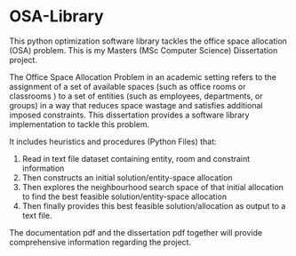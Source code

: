 # OSA-Library
This python optimization software library tackles the office space allocation (OSA) problem. This is my Masters (MSc Computer Science) Dissertation project.

The Office Space Allocation Problem in an academic setting refers to the assignment of a set of available spaces (such as office rooms or classrooms ) to a set of entities (such as employees, departments, or groups) in a way that reduces space wastage and satisfies additional imposed constraints. This dissertation provides a software library implementation to tackle this problem. 

It includes heuristics and procedures (Python Files) that:
1) Read in text file dataset containing entity, room and constraint information
2) Then constructs an initial solution/entity-space allocation
3) Then explores the neighbourhood search space of that initial allocation to find the best feasible solution/entity-space allocation
4) Then finally provides this best feasible solution/allocation as output to a text file. 

The documentation pdf and the dissertation pdf together will provide comprehensive information regarding the project. 
